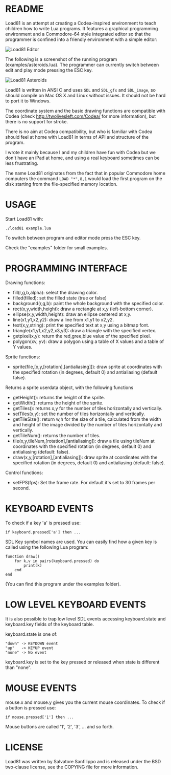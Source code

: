 README
===

Load81 is an attempt at creating a Codea-inspired environment to teach
children how to write Lua programs. It features a graphical programming
environment and a Commodore-64 style integrated editor so that the programmer
is confined into a friendly environment with a simple editor:

![Load81 Editor](http://antirez.com/misc/codakido_screenshot_1.png)

The following is a screenshot of the running program (examples/asteroids.lua).
The programmer can currently switch between edit and play mode pressing the
ESC key.

![Load81 Asteroids](http://antirez.com/misc/codakido_screenshot_3.png)

Load81 is written in ANSI C and uses `SDL` and `SDL_gfx` and `SDL_image`, so
should compile on Mac OS X and Linux without issues. It should not be hard
to port it to Windows.

The coordinate system and the basic drawing functions are compatible with
Codea (check http://twolivesleft.com/Codea/ for more information), but there
is no support for stroke.

There is no aim at Codea compatibility, but who is familiar with Codea should
feel at home with Load81 in terms of API and structure of the program.

I wrote it mainly because I and my children have fun with Codea but we don't
have an iPad at home, and using a real keyboard sometimes can be less
frustrating.

The name Load81 originates from the fact that in popular Commodore home
computers the command `LOAD "*",8,1` would load the first program on the disk
starting from the file-specified memory location.

USAGE
===

Start Load81 with:

    ./load81 example.lua

To switch between program and editor mode press the ESC key.

Check the "examples" folder for small examples.

PROGRAMMING INTERFACE
===

Drawing functions:

* fill(r,g,b,alpha): select the drawing color.
* filled(filled): set the filled state (true or false)
* background(r,g,b): paint the whole background with the specified color.
* rect(x,y,width,height): draw a rectangle at x,y (left-bottom corner).
* ellipse(x,y,width,height): draw an ellipse centered at x,y.
* line(x1,y1,x2,y2): draw a line from x1,y1 to x2,y2.
* text(x,y,string): print the specified text at x,y using a bitmap font.
* triangle(x1,y1,x2,y2,x3,y3): draw a triangle with the specified vertex.
* getpixel(x,y): return the red,gree,blue value of the specified pixel.
* polygon(xv, yv): draw a polygon using a table of X values and a table of Y values.

Sprite functions:

* sprite(file,[x,y,[rotation],[antialiasing]]): draw sprite at coordinates with the specified rotation (in degrees, default 0) and antialiasing (default false).

Returns a sprite userdata object, with the following functions

* getHeight(): returns the height of the sprite.
* getWidth(): returns the height of the sprite.
* getTiles(): returns x,y for the number of tiles horizontally and vertically.
* setTiles(x,y): set the number of tiles horizontally and vertically.
* getTileSize(): return w,h for the size of a tile, calculated from the width and height of the image divided by the number of tiles horizontally and vertically.
* getTileNum(): returns the number of tiles.
* tile(x,y,tileNum,[rotation],[antialiasing]): draw a tile using tileNum at coordinates with the specified rotation (in degrees, default 0) and antialiasing (default: false).
* draw(x,y,[rotation],[antialiasing]): draw sprite at coordinates with the specified rotation (in degrees, default 0) and antialiasing (default: false).

Control functions:

* setFPS(fps): Set the frame rate. For default it's set to 30 frames per second.

KEYBOARD EVENTS
===

To check if a key 'a' is pressed use:

    if keyboard.pressed['a'] then ...

SDL Key symbol names are used. You can easily find how a given key is
called using the following Lua program:

    function draw()
        for k,v in pairs(keyboard.pressed) do
            print(k)
        end
    end

(You can find this program under the examples folder).

LOW LEVEL KEYBOARD EVENTS
===

It is also possible to trap low level SDL events accessing keyboard.state
and keyboard.key fields of the keyboard table.

keyboard.state is one of:

    "down" -> KEYDOWN event
    "up"   -> KEYUP event
    "none" -> No event

keyboard.key is set to the key pressed or released when state is different
than "none".

MOUSE EVENTS
===

mouse.x and mouse.y gives you the current mouse coordinates. To check
if a button is pressed use:

    if mouse.pressed['1'] then ...

Mouse buttons are called '1', '2', '3', ... and so forth.

LICENSE
===

Load81 was written by Salvatore Sanfilippo and is released under the
BSD two-clause license, see the COPYING file for more information.
